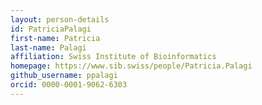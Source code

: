 ```yaml
---
layout: person-details
id: PatriciaPalagi
first-name: Patricia
last-name: Palagi
affiliation: Swiss Institute of Bioinformatics
homepage: https://www.sib.swiss/people/Patricia.Palagi
github_username: ppalagi
orcid: 0000-0001-9062-6303
---
```

